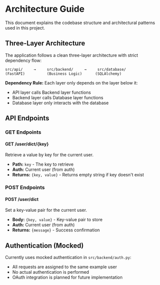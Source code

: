 # Architecture Guide

This document explains the codebase structure and architectural patterns used in this project.

## Three-Layer Architecture

The application follows a clean three-layer architecture with strict dependency flow:

```
src/api/     →     src/backend/     →     src/database/
(FastAPI)          (Business Logic)      (SQLAlchemy)
```

**Dependency Rule:** Each layer only depends on the layer below it:
- API layer calls Backend layer functions
- Backend layer calls Database layer functions  
- Database layer only interacts with the database

## API Endpoints

### GET Endpoints

#### GET /user/dict/{key}

Retrieve a value by key for the current user.

- **Path:** `key` - The key to retrieve
- **Auth:** Current user (from auth)
- **Returns:** `{key, value}` - Returns empty string if key doesn't exist

### POST Endpoints

#### POST /user/dict

Set a key-value pair for the current user.

- **Body:** `{key, value}` - Key-value pair to store
- **Auth:** Current user (from auth)  
- **Returns:** `{message}` - Success confirmation

## Authentication (Mocked)

Currently uses mocked authentication in `src/backend/auth.py`:
- All requests are assigned to the same example user
- No actual authentication is performed
- OAuth integration is planned for future implementation
